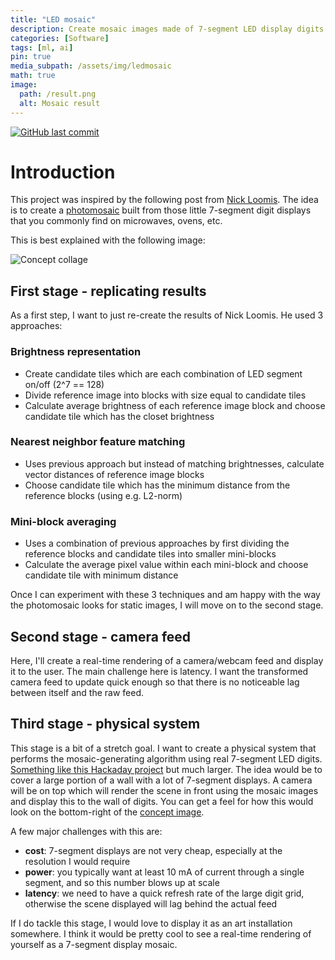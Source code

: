 ```yaml
---
title: "LED mosaic"
description: Create mosaic images made of 7-segment LED display digits
categories: [Software]
tags: [ml, ai]
pin: true
media_subpath: /assets/img/ledmosaic
math: true
image:
  path: /result.png
  alt: Mosaic result
---
```


[![GitHub last commit](https://img.shields.io/github/last-commit/j-silv/led-mosaic?style=for-the-badge&logo=github&color=black
)](https://github.com/j-silv/led-mosaic)

# Introduction 

This project was inspired by the following post from [Nick Loomis](https://loomsci.wordpress.com/2013/06/19/segmented-display-images/). The idea is to create a [photomosaic](https://en.wikipedia.org/wiki/Photographic_mosaic) built from those little 7-segment digit displays that you commonly find on microwaves, ovens, etc.

This is best explained with the following image:

![Concept collage](concept.png)

## First stage - replicating results

As a first step, I want to just re-create the results of Nick Loomis. He used 3 approaches:

### Brightness representation

- Create candidate tiles which are each combination of LED segment on/off (2^7 == 128)
- Divide reference image into blocks with size equal to candidate tiles
- Calculate average brightness of each reference image block and choose candidate tile which has the closet brightness

### Nearest neighbor feature matching

- Uses previous approach but instead of matching brightnesses, calculate vector distances of reference image blocks
- Choose candidate tile which has the minimum distance from the reference blocks (using e.g. L2-norm)

### Mini-block averaging

- Uses a combination of previous approaches by first dividing the reference blocks and candidate tiles into smaller mini-blocks
- Calculate the average pixel value within each mini-block and choose candidate tile with minimum distance

Once I can experiment with these 3 techniques and am happy with the way the photomosaic looks for static images, I will move on to the second stage.

## Second stage - camera feed

Here, I'll create a real-time rendering of a camera/webcam feed and display it to the user. The main challenge here is latency. I want the transformed camera feed to update quick enough so that there is no noticeable lag between itself and the raw feed.

## Third stage - physical system

This stage is a bit of a stretch goal. I want to create a physical system that performs the mosaic-generating algorithm using real 7-segment LED digits. [Something like this Hackaday project](https://hackaday.io/project/163549-a-seven-segment-art-installation) but much larger. The idea would be to cover a large portion of a wall with a lot of 7-segment displays. A camera will be on top which will render the scene in front using the mosaic images and display this to the wall of digits. You can get a feel for how this would look on the bottom-right of the [concept image](#introduction). 



A few major challenges with this are:

- **cost**: 7-segment displays are not very cheap, especially at the resolution I would require
- **power**: you typically want at least 10 mA of current through a single segment, and so this number blows up at scale
- **latency**: we need to have a quick refresh rate of the large digit grid, otherwise the scene displayed will lag behind the actual feed

If I do tackle this stage, I would love to display it as an art installation somewhere. I think it would be pretty cool to see a real-time rendering of yourself as a 7-segment display mosaic. 